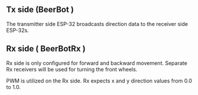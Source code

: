 ## Tx side (BeerBot )

The transmitter side ESP-32 broadcasts direction data to the receiver side ESP-32s.

## Rx side ( BeerBotRx )
Rx side is only configured for forward and backward movement. Separate Rx receivers will be used for turning the front wheels.

PWM is utilized on the Rx side. Rx expects x and y direction values from 0.0 to 1.0.
